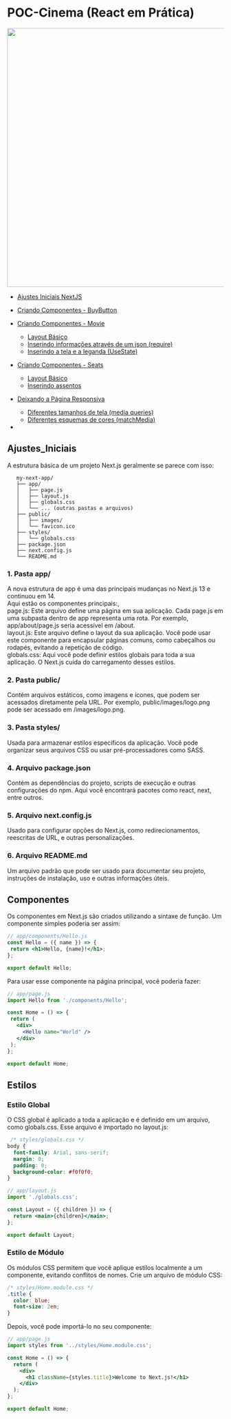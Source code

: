 # POC-Cinema (React em Prática)

<img src="https://campinas.com.br/wp-content/uploads/2023/09/pipoca-no-cinema-com-almofada-no-chao-scaled-e1695841582534.jpg" width="600px" >

 <!--ts-->
 
 * [Ajustes Iniciais NextJS](#Ajustes_Iniciais)
 * [Criando Componentes - BuyButton](#BuyButton)
 * [Criando Componentes - Movie](#BuyButton)
   * [Layout Básico](#BuyButton)
   * [Inserindo informações através de um json (require)](#Estilos)
   * [Inserindo a tela e a leganda (UseState)](#BuyButton)
 * [Criando Componentes - Seats](#BuyButton)
   * [Layout Básico](#Estilos)
   * [Inserindo assentos](#Estilos)
 * [Deixando a Página Responsiva](#Estilos)
   * [Diferentes tamanhos de tela (media queries)](#Estilos)
   * [Diferentes esquemas de cores (matchMedia)](#Estilos)
  
 *   
 
 <!--te-->

 ## Ajustes_Iniciais
 
A estrutura básica de um projeto Next.js geralmente se parece com isso:
~~~arduino
   my-next-app/
   ├── app/
   │   ├── page.js
   │   ├── layout.js
   │   ├── globals.css
   │   └── ... (outras pastas e arquivos)
   ├── public/
   │   ├── images/
   │   └── favicon.ico
   ├── styles/
   │   └── globals.css
   ├── package.json
   ├── next.config.js
   └── README.md
~~~
### 1. Pasta app/<br>
A nova estrutura de app é uma das principais mudanças no Next.js 13 e continuou em 14.<br>
Aqui estão os componentes principais:,<br>
page.js: Este arquivo define uma página em sua aplicação. Cada page.js em uma subpasta dentro de app representa uma rota. Por exemplo, app/about/page.js seria acessível em /about.<br>
layout.js: Este arquivo define o layout da sua aplicação. Você pode usar este componente para encapsular páginas comuns, como cabeçalhos ou rodapés, evitando a repetição de código.<br>
globals.css: Aqui você pode definir estilos globais para toda a sua aplicação. O Next.js cuida do carregamento desses estilos.

### 2. Pasta public/
Contém arquivos estáticos, como imagens e ícones, que podem ser acessados diretamente pela URL. Por exemplo, public/images/logo.png pode ser acessado em /images/logo.png.
### 3. Pasta styles/
Usada para armazenar estilos específicos da aplicação. Você pode organizar seus arquivos CSS ou usar pré-processadores como SASS.
### 4. Arquivo package.json
Contém as dependências do projeto, scripts de execução e outras configurações do npm. Aqui você encontrará pacotes como react, next, entre outros.
### 5. Arquivo next.config.js
Usado para configurar opções do Next.js, como redirecionamentos, reescritas de URL, e outras personalizações.
### 6. Arquivo README.md
Um arquivo padrão que pode ser usado para documentar seu projeto, instruções de instalação, uso e outras informações úteis.

 ## Componentes
Os componentes em Next.js são criados utilizando a sintaxe de função. Um componente simples poderia ser assim:
 ~~~jsx
// app/components/Hello.js
const Hello = ({ name }) => {
  return <h1>Hello, {name}!</h1>;
};

export default Hello;

~~~
Para usar esse componente na página principal, você poderia fazer:
 ~~~jsx
// app/page.js
import Hello from './components/Hello';

const Home = () => {
  return (
    <div>
      <Hello name="World" />
    </div>
  );
};

export default Home;
~~~

 ## Estilos
### Estilo Global
O CSS global é aplicado a toda a aplicação e é definido em um arquivo, como globals.css. Esse arquivo é importado no layout.js:
~~~css
 /* styles/globals.css */
body {
  font-family: Arial, sans-serif;
  margin: 0;
  padding: 0;
  background-color: #f0f0f0;
}
~~~

~~~jsx
// app/layout.js
import './globals.css';

const Layout = ({ children }) => {
  return <main>{children}</main>;
};

export default Layout;
~~~~

### Estilo de Módulo
Os módulos CSS permitem que você aplique estilos localmente a um componente, evitando conflitos de nomes. Crie um arquivo de módulo CSS:
~~~css
/* styles/Home.module.css */
.title {
  color: blue;
  font-size: 2em;
}
~~~~
Depois, você pode importá-lo no seu componente:
~~~jsx
// app/page.js
import styles from '../styles/Home.module.css';

const Home = () => {
  return (
    <div>
      <h1 className={styles.title}>Welcome to Next.js!</h1>
    </div>
  );
};

export default Home;
~~~~


